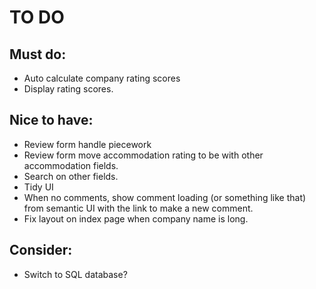 # TO DO

## Must do:
+ Auto calculate company rating scores
+ Display rating scores.

## Nice to have:
+ Review form handle piecework
+ Review form move accommodation rating to be with other accommodation fields.
+ Search on other fields.
+ Tidy UI
+ When no comments, show comment loading (or something like that) from semantic UI with the link to make a new comment. 
+ Fix layout on index page when company name is long.

## Consider:
+ Switch to SQL database?
